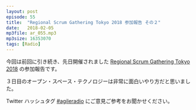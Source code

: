 ```yaml
---
layout: post
episode: 55
title:  "Regional Scrum Gathering Tokyo 2018 参加報告 その２"
date:   2018-02-05
mp3file: ar_055.mp3
mp3size: 16353070
tags: [Radio]
---
```


今回は前回に引き続き、先日開催されました
[Regional Scrum Gathering Tokyo 2018](https://2018.scrumgatheringtokyo.org/)
の参加報告です。

３日目のオープン・スペース・テクノロジーは非常に面白いやり方だと思いました。

Twitter ハッシュタグ [#agileradio](https://twitter.com/intent/tweet?hashtags=agileradio) にご意見ご参考をお聞かせください。

